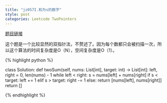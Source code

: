 ```yaml
---
title: "jz057I.和为s的数字"
style: post
categories: Leetcode TwoPointers
---
```


[题目链接](https://leetcode-cn.com/problems/he-wei-sde-liang-ge-shu-zi-lcof/submissions/)

这个题是一个比较显然的双指针法，不赘述了。因为每个数都只会被扫描一次，所以这个算法的时间复杂度是O（N），空间复杂度是O（1）。

{% highlight python %}

class Solution:
    def twoSum(self, nums: List[int], target: int) -> List[int]:
        left, right = 0, len(nums) - 1
        while left < right:
            s = nums[left] + nums[right]
            if s < target:
                left += 1
            elif s > target:
                right -= 1
            else:
                return [nums[left], nums[right]]
				return []

{% endhighlight %}

